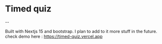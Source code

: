 # Timed quiz
--


Built with Nextjs 15 and bootstrap.
I plan to add to it more stuff in the future.
check demo here : https://timed-quiz.vercel.app
